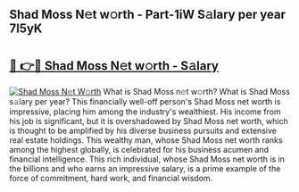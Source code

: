 ## Shad Moss N𝚎t w𝚘rth - Part-1iW S𝚊lary per year 7I5yK

# <h2><a href="http://gc30pu.nevu.top/?p=Shad+Moss">🔗 👉🔴 Shad Moss N𝚎t w𝚘rth - S𝚊lary</a></h2>

[![Shad Moss N𝚎t W𝚘rth](https://i.imgur.com/Oavwk0R.jpeg)](http://gc30pu.nevu.top/?p=Shad+Moss)
What is Shad Moss n𝚎t w𝚘rth? What is Shad Moss s𝚊lary per year?
This financially well-off person's Shad Moss net worth is impressive, placing him among the industry's wealthiest. His income from his job is significant, but it is overshadowed by Shad Moss net worth, which is thought to be amplified by his diverse business pursuits and extensive real estate holdings. This wealthy man, whose Shad Moss net worth ranks among the highest globally, is celebrated for his business acumen and financial intelligence. This rich individual, whose Shad Moss net worth is in the billions and who earns an impressive salary, is a prime example of the force of commitment, hard work, and financial wisdom.
